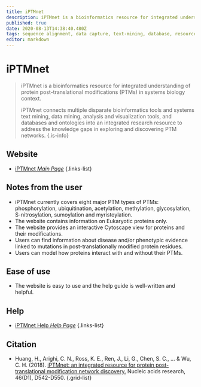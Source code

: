 ```yaml
---
title: iPTMnet
description: iPTMnet is a bioinformatics resource for integrated understanding of protein post-translational modifications (PTMs) in systems biology context.
published: true
date: 2020-08-13T14:38:40.480Z
tags: sequence alignment, data capture, text-mining, database, resource, bioinformatics, fitness, browser, data visualization, protein, structural alignment, mapping, conservation, eukaryota, curated, phenotype, binding, interaction, protein-protein, networks, regulation, epigenetic, residue, mutant
editor: markdown
---
```


# iPTMnet

> iPTMnet is a bioinformatics resource for integrated understanding of protein post-translational modifications (PTMs) in systems biology context.
>
> iPTMnet connects multiple disparate bioinformatics tools and systems text mining, data mining, analysis and visualization tools, and databases and ontologies into an integrated research resource to address the knowledge gaps in exploring and discovering PTM networks.
{.is-info}

 

## Website 

- [iPTMnet *Main Page*](https://research.bioinformatics.udel.edu/iptmnet/)
 {.links-list}


## Notes from the user

- iPTMnet currently covers eight major PTM types of PTMs: phosphorylation, ubiquitination, acetylation, methylation, glycosylation, S-nitrosylation, sumoylation and myristoylation.
- The website contains information on Eukaryotic proteins only. 
- The website provides an interactive Cytoscape view for proteins and their modifications. 
- Users can find information about disease and/or phenotypic evidence linked to mutations in post-translationally modified protein residues.
- Users can model how proteins interact with and without their PTMs.

## Ease of use

- The website is easy to use and the help guide is well-written and helpful.

## Help

- [iPTMnet Help *Help Page*](https://research.bioinformatics.udel.edu/iptmnet/static/iptmnet/files/iPTMnet_Help.pdf)
{.links-list}


## Citation 

- Huang, H., Arighi, C. N., Ross, K. E., Ren, J., Li, G., Chen, S. C., ... & Wu, C. H. (2018). [iPTMnet: an integrated resource for protein post-translational modification network discovery.](https://academic.oup.com/nar/article/46/D1/D542/4626766) Nucleic acids research, 46(D1), D542-D550.
{.grid-list}



